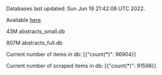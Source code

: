 Databases last updated: Sun Jun 19 21:42:08 UTC 2022. 

Available [here](https://github.com/cbeauhilton/ash-db/releases).


43M	abstracts_small.db

807M	abstracts_full.db

Current number of items in db:
[{"count(*)": 96904}]

Current number of scraped items in db:
[{"count(*)": 91598}]
